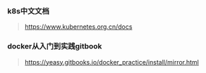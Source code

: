 ### k8s中文文档
> https://www.kubernetes.org.cn/docs
### docker从入门到实践gitbook
> https://yeasy.gitbooks.io/docker_practice/install/mirror.html
